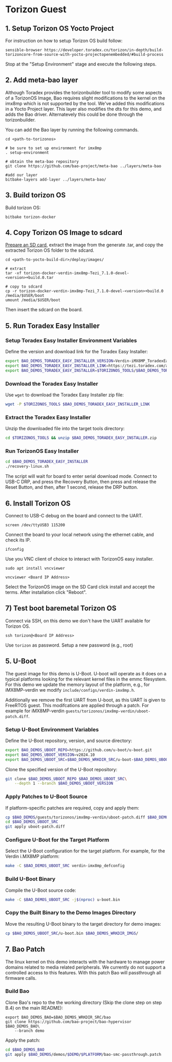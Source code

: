 # Torizon Guest


## 1. Setup Torizon OS Yocto Project

For instruction on how to setup Torizon OS build follow:

```shell
sensible-browser https://developer.toradex.cn/torizon/in-depth/build-torizoncore-from-source-with-yocto-projectopenembedded/#build-process
```

Stop at the "Setup Environment" stage and execute the following steps.


## 2. Add meta-bao layer

Although Toradex provides the torizonbuilder tool to modify some aspects of a
TorizonOS Image, Bao requires slight modifications to the kernel on the imx8mp
which is not supported by the tool. We've added this modifications in a Yocto
Project layer. This layer also modifies the dts for this demo, and adds the Bao
driver. Alternatevely this could be done through the torizonbuilder.

You can add the Bao layer by running the following commands.

``` shell
cd <path-to-torizonos>

# be sure to set up environment for imx8mp
. setup-environment

# obtain the meta-bao repository
git clone https://github.com/bao-project/meta-bao ../layers/meta-bao

#add our layer
bitbake-layers add-layer ../layers/meta-bao/
```


## 3. Build torizon OS

Build torizon OS:

``` shell
bitbake torizon-docker
```

## 4. Copy Torizon OS Image to sdcard

[Prepare an SD card](./../../platforms/sdcard.md), extract the image from the
generate .tar, and copy the extracted Torizon OS folder to the sdcard.

``` shell
cd <path-to-yocto-build-dir>/deploy/images/

# extract
tar -xf torizon-docker-verdin-imx8mp-Tezi_7.1.0-devel-<version>+build.0.tar

# copy to sdcard
cp -r torizon-docker-verdin-imx8mp-Tezi_7.1.0-devel-<version>+build.0 /media/$USER/boot
umount /media/$USER/boot
```

Then insert the sdcard on the board.


## 5. Run Toradex Easy Installer

### Setup Toradex Easy Installer Environment Variables

Define the version and download link for the Toradex Easy Installer:

```bash
export BAO_DEMOS_TORADEX_EASY_INSTALLER_VERSION=Verdin-iMX8MP_ToradexEasyInstaller_6.8.1+build.9
export BAO_DEMOS_TORADEX_EASY_INSTALLER_LINK=https://tezi.toradex.com/artifactory/tezi-oe-prod-frankfurt/kirkstone-6.x.y/release/9/verdin-imx8mp/tezi/tezi-run/oedeploy/$BAO_DEMOS_TORADEX_EASY_INSTALLER_VERSION.zip
export BAO_DEMOS_TORADEX_EASY_INSTALLER=$TORIZONOS_TOOLS/$BAO_DEMOS_TORADEX_EASY_INSTALLER_VERSION
```

### Download the Toradex Easy Installer

Use `wget` to download the Toradex Easy Installer zip file:

```bash
wget -P $TORIZONOS_TOOLS $BAO_DEMOS_TORADEX_EASY_INSTALLER_LINK
```

### Extract the Toradex Easy Installer

Unzip the downloaded file into the target tools directory:

```bash
cd $TORIZONOS_TOOLS && unzip $BAO_DEMOS_TORADEX_EASY_INSTALLER.zip
```

### Run TorizonOS Easy Installer

```bash
cd $BAO_DEMOS_TORADEX_EASY_INSTALLER
./recovery-linux.sh
```

The script will wait for board to enter serial download mode. Connect to USB-C DRP, and press the Recovery Button, then press and release the Reset Button, and then, after 1 second, release the DRP button.

## 6. Install Torizon OS

Connect to USB-C debug on the board and connect to the UART.

``` shell
screen /dev/ttyUSB3 115200
```

Connect the board to your local network using the ethernet cable, and check its
IP.

``` shell
ifconfig
``` 

Use you VNC client of choice to interact with TorizonOS easy installer.
``` shell
sudo apt install vncviewer
```
``` shell
vncviewer <Board IP Address>
```

Select the TorizonOS image on the SD Card click install and accept the terms.
After installation click "Reboot".


## 7) Test boot baremetal Torizon OS

Connect via SSH, on this demo we don't have the UART available for Torizon OS.

``` shell
ssh torizon@<Board IP Address>
```

Use `torizon` as password.
Setup a new password (e.g., root)



## 5. U-Boot

The guest image for this demo is U-Boot. U-boot will operate as it does on a
typical platforms looking for the relevant kernel files in the emmc filesystem.
For this demo we update the memory layout of the platform, e.g., for
iMX8MP-verdin we modify `include/configs/verdin-imx8mp.h`.

Additionally we remove the first UART from U-boot, as this UART is given to
FreeRTOS guest. This modifcations are applied through a patch. For example for
iMX8MP-verdin `guests/torizonos/imx8mp-verdin/uboot-patch.diff`.


### Setup U-Boot Environment Variables

Define the U-Boot repository, version, and source directory:

```bash
export BAO_DEMOS_UBOOT_REPO=https://github.com/u-boot/u-boot.git
export BAO_DEMOS_UBOOT_VERSION=v2024.10
export BAO_DEMOS_UBOOT_SRC=$BAO_DEMOS_WRKDIR_SRC/u-boot-$BAO_DEMOS_UBOOT_VERSION
```

Clone the specified version of the U-Boot repository:

```bash
git clone $BAO_DEMOS_UBOOT_REPO $BAO_DEMOS_UBOOT_SRC\
    --depth 1 --branch $BAO_DEMOS_UBOOT_VERSION
```

### Apply Patches to U-Boot Source

If platform-specific patches are required, copy and apply them:

```bash
cp $BAO_DEMOS/guests/torizonos/imx8mp-verdin/uboot-patch.diff $BAO_DEMOS_UBOOT_SRC/
cd $BAO_DEMOS_UBOOT_SRC
git apply uboot-patch.diff
```

### Configure U-Boot for the Target Platform

Select the U-Boot configuration for the target platform. For example, for the Verdin i.MX8MP platform:

```bash
make -C $BAO_DEMOS_UBOOT_SRC verdin-imx8mp_defconfig
```

### Build U-Boot Binary

Compile the U-Boot source code:

```bash
make -C $BAO_DEMOS_UBOOT_SRC -j$(nproc) u-boot.bin
```

### Copy the Built Binary to the Demo Images Directory

Move the resulting U-Boot binary to the target directory for demo images:

```bash
cp $BAO_DEMOS_UBOOT_SRC/u-boot.bin $BAO_DEMOS_WRKDIR_IMGS/
```

## 7. Bao Patch


The linux kernel on this demo interacts with the hardware to manage power
domains related to media related peripherals. We currently do not support a
controlled access to this features. With this patch Bao will passthrough all
firmware calls.

### Build Bao

Clone Bao's repo to the the working directory (Skip the clone step on step B.4)
on the main README):

```shell
export BAO_DEMOS_BAO=$BAO_DEMOS_WRKDIR_SRC/bao
git clone https://github.com/bao-project/bao-hypervisor $BAO_DEMOS_BAO\
    --branch demo
```

Apply the patch:
```bash
cd $BAO_DEMOS_BAO
git apply $BAO_DEMOS/demos/$DEMO/$PLATFORM/bao-smc-passthrough.patch
```


